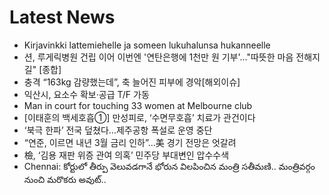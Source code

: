 # Latest News
-  Kirjavinkki lattemiehelle ja someen lukuhalunsa hukanneelle
-  션, 루게릭병원 건립 이어 이번엔 '연탄은행에 1천만 원 기부'…"따뜻한 마음 전해지길" [종합]
-  충격 “163kg 감량했는데”, 축 늘어진 피부에 경악[해외이슈]
-  익산시, 요소수 확보·공급 T/F 가동
-  Man in court for touching 33 women at Melbourne club
-  [이태훈의 백세호흡①] 만성피로, ‘수면무호흡’ 치료가 관건이다
-  ‘북극 한파’ 전국 덮쳤다…제주공항 폭설로 운영 중단
-  “연준, 이르면 내년 3월 금리 인하”…美 경기 전망은 엇갈려
-  檢, ‘김용 재판 위증 관여 의혹’ 민주당 부대변인 압수수색
-  Chennai: కోర్టులో తీర్పు వెలువడగానే భోరున విలపించిన మంత్రి సతీమణి.. మంత్రివర్గం నుంచి మరొకరు అవుట్..
